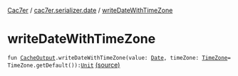 [Cac7er](../index.md) / [cac7er.serializer.date](index.md) / [writeDateWithTimeZone](./write-date-with-time-zone.md)

# writeDateWithTimeZone

`fun `[`CacheOutput`](../cac7er.serializer/-cache-output.md)`.writeDateWithTimeZone(value: `[`Date`](http://docs.oracle.com/javase/6/docs/api/java/util/Date.html)`, timeZone: `[`TimeZone`](http://docs.oracle.com/javase/6/docs/api/java/util/TimeZone.html)` = TimeZone.getDefault()): `[`Unit`](https://kotlinlang.org/api/latest/jvm/stdlib/kotlin/-unit/index.html) [(source)](http://2wiqua.wcaokaze.com/gitbucket/wcaokaze/Cac7er/blob/master/src/main/java/cac7er/serializer/date/date.kt#L16)